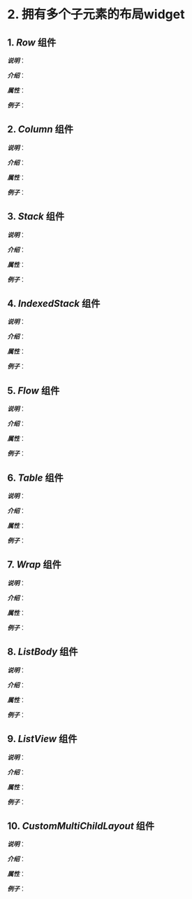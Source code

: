 # 2. 拥有多个子元素的布局widget

## 1. _Row_ 组件

_**说明**_：

_**介绍**_：

_**属性**_：

_**例子**_：

## 2. _Column_ 组件

_**说明**_：

_**介绍**_：

_**属性**_：

_**例子**_：

## 3. _Stack_ 组件

_**说明**_：

_**介绍**_：

_**属性**_：

_**例子**_：

## 4. _IndexedStack_ 组件

_**说明**_：

_**介绍**_：

_**属性**_：

_**例子**_：

## 5. _Flow_ 组件

_**说明**_：

_**介绍**_：

_**属性**_：

_**例子**_：

## 6. _Table_ 组件

_**说明**_：

_**介绍**_：

_**属性**_：

_**例子**_：

## 7. _Wrap_ 组件

_**说明**_：

_**介绍**_：

_**属性**_：

_**例子**_：

## 8. _ListBody_ 组件

_**说明**_：

_**介绍**_：

_**属性**_：

_**例子**_：

## 9. _ListView_ 组件

_**说明**_：

_**介绍**_：

_**属性**_：

_**例子**_：

## 10. _CustomMultiChildLayout_ 组件

_**说明**_：

_**介绍**_：

_**属性**_：

_**例子**_：

